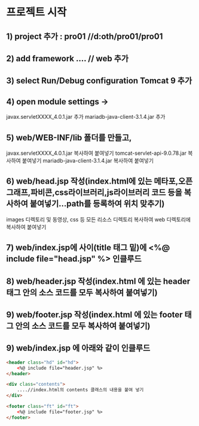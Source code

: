 # 프로젝트 시작

## 1) project 추가 : pro01   //d:oth/pro01/pro01

## 2) add framework .... // web 추가

## 3) select Run/Debug configuration Tomcat 9 추가

## 4) open module settings -> 
javax.servletXXXX_4.0.1.jar 추가
mariadb-java-client-3.1.4.jar 추가

## 5) web/WEB-INF/lib 폴더를 만들고, 
javax.servletXXXX_4.0.1.jar 복사하여 붙여넣기
tomcat-servlet-api-9.0.78.jar 복사하여 붙여넣기
mariadb-java-client-3.1.4.jar 복사하여 붙여넣기

## 6) web/head.jsp 작성(index.html에 있는 메타포,오픈그래프,파비콘,css라이브러리,js라이브러리 코드 등을 복사하여 붙여넣기...path를 등록하여 위치 맞추기)
images 디렉토리 및 동영상, css 등 모든 리소스 디렉토리 복사하여
web 디렉토리에 복사하여 붙여넣기

## 7) web/index.jsp에 <head></head> 사이(title 태그 밑)에 <%@ include file="head.jsp" %> 인클루드

## 8) web/header.jsp 작성(index.html 에 있는 header 태그 안의 소스 코드를 모두 복사하여 붙여넣기)

## 9) web/footer.jsp 작성(index.html 에 있는 footer 태그 안의 소스 코드를 모두 복사하여 붙여넣기)

## 9) web/index.jsp 에 아래와 같이 인클루드

```html
<header class="hd" id="hd">
	<%@ include file="header.jsp" %> 
</header>

<div class="contents">
	....//index.html의 contents 클래스의 내용을 붙여 넣기
</div>

<footer class="ft" id="ft">
	<%@ include file="footer.jsp" %> 
</footer>
```
